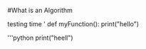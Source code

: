 #What is an Algorithm

testing time
'
def myFunction():
    print("hello")

'''python
print("heell")

